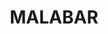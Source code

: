 ---
lastmod: '2025-04-06T06:05:20+00:00'
latitude: -33.969624
layout: suburb
longitude: 151.237844
postcode: '2036'
state: NSW
title: MALABAR
url: /nsw/malabar/
---